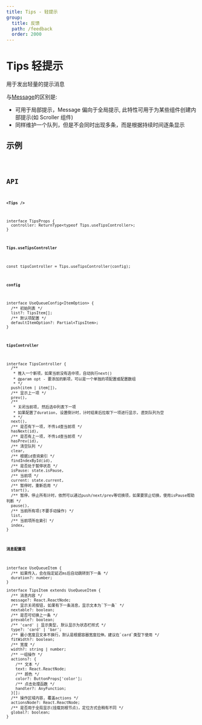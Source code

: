 ```yaml
---
title: Tips - 轻提示
group:
  title: 反馈
  path: /feedback
  order: 2000
---
```


# Tips 轻提示

用于发出轻量的提示消息

与[Message](/docs/feedback/message)的区别是:

- 可用于局部提示，Message 偏向于全局提示, 此特性可用于为某些组件创建内部提示(如 Scroller 组件)
- 同样维护一个队列，但是不会同时出现多条，而是根据持续时间逐条显示

## 示例

<code src="./demo.tsx" />

## API

**`<Tips />`**

```tsx | pure
interface TipsProps {
  controller: ReturnType<typeof Tips.useTipsController>;
}
```

**`Tips.useTipsController`**

```tsx | pure
const tipsController = Tips.useTipsController(config);
```

**`config`**

```tsx | pure
interface UseQueueConfig<ItemOption> {
  /** 初始列表 */
  list?: TipsItem[];
  /** 默认项配置 */
  defaultItemOption?: Partial<TipsItem>;
}
```

**`tipsController`**

```tsx | pure
interface TipsController {
  /**
   * 推入一个新项，如果当前没有选中项，自动执行next()
   * @param opt - 要添加的新项，可以是一个单独的项配置或配置数组
   * */
  push(item | item[]),
  /** 显示上一项 */
  prev(),
  /**
   * 关闭当前项, 然后选中列表下一项
   * 如果配置了duration, 设置倒计时，计时结束后拉取下一项进行显示, 直到队列为空
   * */
  next(),
  /** 是否有下一项, 不传id查当前项 */
  hasNext(id),
  /** 是否有上一项, 不传id查当前项 */
  hasPrev(id),
  /** 清空队列 */
  clear,
  /** 根据id查询索引 */
  findIndexById(id),
  /** 是否处于暂停状态 */
  isPause: state.isPause,
  /** 当前项 */
  current: state.current,
  /** 暂停时，重新启用 */
  start(),
  /** 暂停，停止所有计时，依然可以通过push/next/prev等切换项，如果要禁止切换，使用isPause帮助判断 */
  pause(),
  /** 当前所有项(不要手动操作) */
  list,
  /** 当前项所在索引 */
  index,
}
```

**`消息配置项`**

```tsx | pure
interface UseQueueItem {
  /** 如果传入，会在指定延迟ms后自动跳转到下一条 */
  duration?: number;
}

interface TipsItem extends UseQueueItem {
  /** 消息内容 */
  message?: React.ReactNode;
  /** 显示关闭按钮, 如果有下一条消息，显示文本为`下一条` */
  nextable?: boolean;
  /** 是否可切换上一条 */
  prevable?: boolean;
  /** 'card' | 显示类型, 默认显示为状态栏样式 */
  type?: 'card' | 'bar';
  /** 最小宽度且文本不换行，默认是根据容器宽度拉伸。建议在`card`类型下使用 */
  fitWidth?: boolean;
  /** 宽度 */
  width?: string | number;
  /** 一组操作 */
  actions?: {
    /** 文本 */
    text: React.ReactNode;
    /** 颜色 */
    color?: ButtonProps['color'];
    /** 点击处理函数 */
    handler?: AnyFunction;
  }[];
  /** 操作区域内容, 覆盖actions */
  actionsNode?: React.ReactNode;
  /** 是否用于全局显示(挂载到根节点)，定位方式会稍有不同 */
  global?: boolean;
}
```
